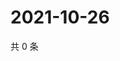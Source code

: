 # 2021-10-26

共 0 条

<!-- BEGIN WEIBO -->
<!-- 最后更新时间 Tue Oct 26 2021 18:09:51 GMT+0800 (China Standard Time) -->

<!-- END WEIBO -->
